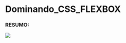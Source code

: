 # Dominando_CSS_FLEXBOX

### RESUMO:

<img src="https://user-images.githubusercontent.com/99132374/198841017-4865a06c-9c46-43c9-a429-eac32850dae4.png">
